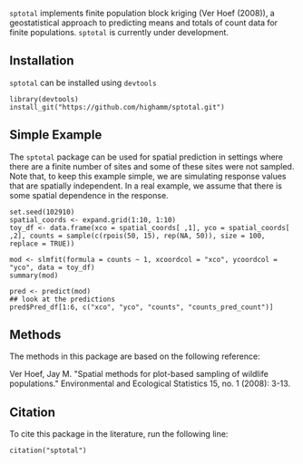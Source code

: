 `sptotal` implements finite population block kriging (Ver Hoef (2008)), a geostatistical approach to predicting means and totals of count data for finite populations. `sptotal` is currently under development.

## Installation

`sptotal` can be installed using `devtools`

```{r}
library(devtools)
install_git("https://github.com/highamm/sptotal.git")
```

## Simple Example

The `sptotal` package can be used for spatial prediction in settings where there are a finite number of sites and some of these sites were not sampled. Note that, to keep this example simple, we are simulating response values that are spatially independent. In a real example, we assume that there is some spatial dependence in the response.

```{r, results = "hide"}
set.seed(102910)
spatial_coords <- expand.grid(1:10, 1:10)
toy_df <- data.frame(xco = spatial_coords[ ,1], yco = spatial_coords[ ,2], counts = sample(c(rpois(50, 15), rep(NA, 50)), size = 100, replace = TRUE))

mod <- slmfit(formula = counts ~ 1, xcoordcol = "xco", ycoordcol = "yco", data = toy_df)
summary(mod)

pred <- predict(mod)
## look at the predictions
pred$Pred_df[1:6, c("xco", "yco", "counts", "counts_pred_count")]
```

## Methods

The methods in this package are based on the following reference:

Ver Hoef, Jay M. "Spatial methods for plot-based sampling of wildlife populations." Environmental and Ecological Statistics 15, no. 1 (2008): 3-13.

## Citation

To cite this package in the literature, run the following line:

```{r}
citation("sptotal")
```



